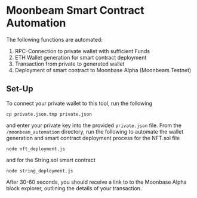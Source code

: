 # Moonbeam Smart Contract Automation
The following functions are automated:
1. RPC-Connection to private wallet with sufficient Funds
2. ETH Wallet generation for smart contract deployment
3. Transaction from private to generated wallet
4. Deployment of smart contract to Moonbase Alpha (Moonbeam Testnet)
## Set-Up
To connect your private wallet to this tool, run the following 

    cp private.json.tmp private.json

and enter your private key into the provided `private.json` file. From the `/moonbeam_automation` directory, run the following to automate the wallet generation and smart contract deployment process for the NFT.sol file

    node nft_deployment.js

and for the String.sol smart contract

    node string_deployment.js

After 30-60 seconds, you should receive a link to to the Moonbase Alpha block explorer, outlining the details of your transaction.
